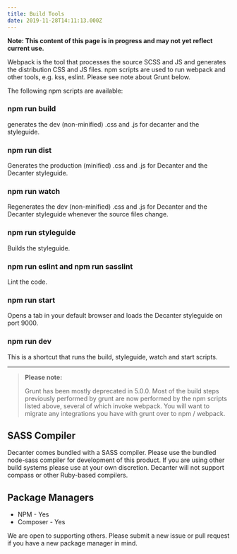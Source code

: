 ```yaml
---
title: Build Tools
date: 2019-11-28T14:11:13.000Z
---
```

**Note: This content of this page is in progress and may not yet reflect current use.**

Webpack is the tool that processes the source SCSS and JS and generates the distribution CSS and JS files. npm scripts are used to run webpack and other tools, e.g. kss, eslint. Please see note about Grunt below.

The following npm scripts are available:

### npm run build

generates the dev (non-minified) .css and .js for decanter and the styleguide.

### npm run dist

Generates the production (minified) .css and .js for Decanter and the Decanter styleguide.

### npm run watch

Regenerates the dev (non-minified) .css and .js for Decanter and the Decanter styleguide whenever the source files change.

### npm run styleguide

Builds the styleguide.

### npm run eslint and npm run sasslint

Lint the code.

### npm run start

Opens a tab in your default browser and loads the Decanter styleguide on port 9000.

### npm run dev

This is a shortcut that runs the build, styleguide, watch and start scripts.

- - -

> **Please note:**
>
>  Grunt has been mostly deprecated in 5.0.0. Most of the build steps previously performed by grunt are now performed by the npm scripts listed above, several of which invoke webpack. You will want to migrate any integrations you have with grunt over to npm / webpack.

## SASS Compiler

Decanter comes bundled with a SASS compiler. Please use the bundled node-sass compiler for development of this product. If you are using other build systems please use at your own discretion. Decanter will not support compass or other Ruby-based compilers. 

## Package Managers

* NPM - Yes
* Composer - Yes

We are open to supporting others. Please submit a new issue or pull request if you have a new package manager in mind.
